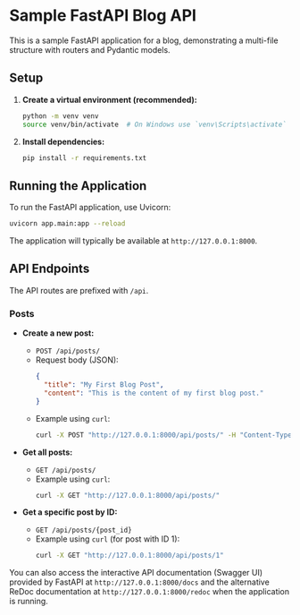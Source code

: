 # Sample FastAPI Blog API

This is a sample FastAPI application for a blog, demonstrating a multi-file structure with routers and Pydantic models.

## Setup

1.  **Create a virtual environment (recommended):**
    ```bash
    python -m venv venv
    source venv/bin/activate  # On Windows use `venv\Scripts\activate`
    ```

2.  **Install dependencies:**
    ```bash
    pip install -r requirements.txt
    ```

## Running the Application

To run the FastAPI application, use Uvicorn:

```bash
uvicorn app.main:app --reload
```

The application will typically be available at `http://127.0.0.1:8000`.

## API Endpoints

The API routes are prefixed with `/api`.

### Posts

*   **Create a new post:**
    *   `POST /api/posts/`
    *   Request body (JSON):
        ```json
        {
          "title": "My First Blog Post",
          "content": "This is the content of my first blog post."
        }
        ```
    *   Example using `curl`:
        ```bash
        curl -X POST "http://127.0.0.1:8000/api/posts/" -H "Content-Type: application/json" -d '{"title": "My First Post", "content": "Hello world!"}'
        ```

*   **Get all posts:**
    *   `GET /api/posts/`
    *   Example using `curl`:
        ```bash
        curl -X GET "http://127.0.0.1:8000/api/posts/"
        ```

*   **Get a specific post by ID:**
    *   `GET /api/posts/{post_id}`
    *   Example using `curl` (for post with ID 1):
        ```bash
        curl -X GET "http://127.0.0.1:8000/api/posts/1"
        ```

You can also access the interactive API documentation (Swagger UI) provided by FastAPI at `http://127.0.0.1:8000/docs` and the alternative ReDoc documentation at `http://127.0.0.1:8000/redoc` when the application is running.
